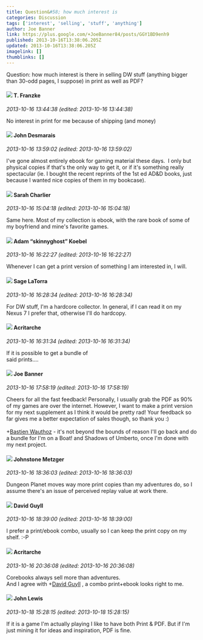 ```yaml
---
title: Question&#58; how much interest is
categories: Discussion
tags: ['interest', 'selling', 'stuff', 'anything']
author: Joe Banner
link: https://plus.google.com/+JoeBanner84/posts/GGY1BD9enh9
published: 2013-10-16T13:38:06.205Z
updated: 2013-10-16T13:38:06.205Z
imagelink: []
thumblinks: []
---
```


Question: how much interest is there in selling DW stuff (anything bigger than 30-odd pages, I suppose) in print as well as PDF?
<div id='comment z12uhjhbfzzaj5cuv23vgh4bpuazstngq04'>
  <h4><img src='{{site.baseurl}}//images/avatars/110330901807759406775_photo.jpg'> T. Franzke</h4>
      <p><cite>2013-10-16 13:44:38 (edited: 2013-10-16 13:44:38)</cite></p>
        <p>No interest in print for me because of shipping (and money)</p>
</div>
        

<div id='comment z12uhjhbfzzaj5cuv23vgh4bpuazstngq04'>
  <h4><img src='{{site.baseurl}}//images/avatars/100940863250029183316_photo.jpg'> John Desmarais</h4>
      <p><cite>2013-10-16 13:59:02 (edited: 2013-10-16 13:59:02)</cite></p>
        <p>I&#39;ve gone almost entirely ebook for gaming material these days.  I only but physical copies if that&#39;s the only way to get it, or if it&#39;s something really spectacular (ie. I bought the recent reprints of the 1st ed AD&amp;D books, just because I wanted nice copies of them in my bookcase). </p>
</div>
        

<div id='comment z12uhjhbfzzaj5cuv23vgh4bpuazstngq04'>
  <h4><img src='{{site.baseurl}}//images/avatars/106921472072850652673_photo.jpg'> Sarah Charlier</h4>
      <p><cite>2013-10-16 15:04:18 (edited: 2013-10-16 15:04:18)</cite></p>
        <p>Same here. Most of my collection is ebook, with the rare book of some of my boyfriend and mine&#39;s favorite games.</p>
</div>
        

<div id='comment z12uhjhbfzzaj5cuv23vgh4bpuazstngq04'>
  <h4><img src='{{site.baseurl}}//images/avatars/112484087750169360510_photo.jpg'> Adam “skinnyghost” Koebel</h4>
      <p><cite>2013-10-16 16:22:27 (edited: 2013-10-16 16:22:27)</cite></p>
        <p>Whenever I can get a print version of something I am interested in, I will.</p>
</div>
        

<div id='comment z12uhjhbfzzaj5cuv23vgh4bpuazstngq04'>
  <h4><img src='{{site.baseurl}}//images/avatars/117415966179711277938_photo.jpg'> Sage LaTorra</h4>
      <p><cite>2013-10-16 16:28:34 (edited: 2013-10-16 16:28:34)</cite></p>
        <p>For DW stuff, I&#39;m a hardcore collector. In general, if I can read it on my Nexus 7 I prefer that, otherwise I&#39;ll do hardcopy.</p>
</div>
        

<div id='comment z12uhjhbfzzaj5cuv23vgh4bpuazstngq04'>
  <h4><img src='{{site.baseurl}}//images/avatars/110514403260264899558_photo.jpg'> Acritarche</h4>
      <p><cite>2013-10-16 16:31:34 (edited: 2013-10-16 16:31:34)</cite></p>
        <p>If it is possible to get a bundle of <br />said prints....</p>
</div>
        

<div id='comment z12uhjhbfzzaj5cuv23vgh4bpuazstngq04'>
  <h4><img src='{{site.baseurl}}//images/avatars/103619294696451727396_photo.jpg'> Joe Banner</h4>
      <p><cite>2013-10-16 17:58:19 (edited: 2013-10-16 17:58:19)</cite></p>
        <p>Cheers for all the fast feedback! Personally, I usually grab the PDF as 90% of my games are over the internet. However, I want to make a print version for my next supplement as I think it would be pretty rad! Your feedback so far gives me a better expectation of sales though, so thank you :)<br /><br /><span class="proflinkWrapper"><span class="proflinkPrefix">+</span><a class="proflink" href="https://plus.google.com/110514403260264899558" oid="110514403260264899558">Bastien Wauthoz</a></span> - it&#39;s not beyond the bounds of reason I&#39;ll go back and do a bundle for I&#39;m on a Boat! and Shadows of Umberto, once I&#39;m done with my next project.</p>
</div>
        

<div id='comment z12uhjhbfzzaj5cuv23vgh4bpuazstngq04'>
  <h4><img src='{{site.baseurl}}//images/avatars/113864117304127544117_photo.jpg'> Johnstone Metzger</h4>
      <p><cite>2013-10-16 18:36:03 (edited: 2013-10-16 18:36:03)</cite></p>
        <p>Dungeon Planet moves way more print copies than my adventures do, so I assume there&#39;s an issue of perceived replay value at work there.</p>
</div>
        

<div id='comment z12uhjhbfzzaj5cuv23vgh4bpuazstngq04'>
  <h4><img src='{{site.baseurl}}//images/avatars/117134143142507309944_photo.jpg'> David Guyll</h4>
      <p><cite>2013-10-16 18:39:00 (edited: 2013-10-16 18:39:00)</cite></p>
        <p>I prefer a print/ebook combo, usually so I can keep the print copy on my shelf. :-P</p>
</div>
        

<div id='comment z12uhjhbfzzaj5cuv23vgh4bpuazstngq04'>
  <h4><img src='{{site.baseurl}}//images/avatars/110514403260264899558_photo.jpg'> Acritarche</h4>
      <p><cite>2013-10-16 20:36:08 (edited: 2013-10-16 20:36:08)</cite></p>
        <p>Corebooks always sell more than adventures.<br />And I agree with <span class="proflinkWrapper"><span class="proflinkPrefix">+</span><a class="proflink" href="https://plus.google.com/117134143142507309944" oid="117134143142507309944">David Guyll</a></span> , a combo print+ebook looks right to me.</p>
</div>
        

<div id='comment z12uhjhbfzzaj5cuv23vgh4bpuazstngq04'>
  <h4><img src='{{site.baseurl}}//images/avatars/109359281743079012976_photo.jpg'> John Lewis</h4>
      <p><cite>2013-10-18 15:28:15 (edited: 2013-10-18 15:28:15)</cite></p>
        <p>If it is a game I&#39;m actually playing I like to have both Print &amp; PDF. But if I&#39;m just mining it for ideas and inspiration, PDF is fine.</p>
</div>
        
